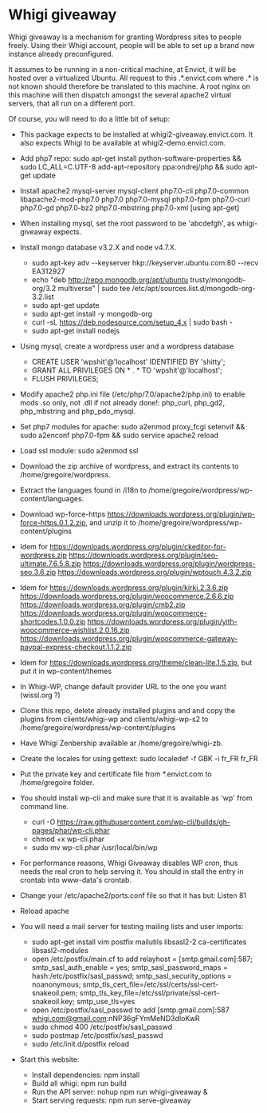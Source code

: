# Whigi giveaway
Whigi giveaway is a mechanism for granting Wordpress sites to people freely. Using their Whigi account, people will be able to set up a brand new
instance already preconfigured.

It assumes to be running in a non-critical machine, at Envict, it will be hosted over a virtualized Ubuntu. All request to this .\*.envict.com where .\* is not
known should therefore be translated to this machine. A root nginx on this machine will then dispatch amongst the several apache2 virtual servers, that all run on a
different port.

Of course, you will need to do a little bit of setup:
- This package expects to be installed at whigi2-giveaway.envict.com. It also expects Whigi to be available at whigi2-demo.envict.com.
- Add php7 repo: sudo apt-get install python-software-properties && sudo LC_ALL=C.UTF-8 add-apt-repository ppa:ondrej/php && sudo apt-get update
- Install apache2 mysql-server mysql-client php7.0-cli php7.0-common libapache2-mod-php7.0 php7.0 php7.0-mysql php7.0-fpm php7.0-curl php7.0-gd php7.0-bz2 php7.0-mbstring php7.0-xml [using apt-get]
- When installing mysql, set the root password to be 'abcdefgh', as whigi-giveaway expects.
- Install mongo database v3.2.X and node v4.7.X.
  - sudo apt-key adv --keyserver hkp://keyserver.ubuntu.com:80 --recv EA312927
  - echo "deb http://repo.mongodb.org/apt/ubuntu trusty/mongodb-org/3.2 multiverse" | sudo tee /etc/apt/sources.list.d/mongodb-org-3.2.list
  - sudo apt-get update
  - sudo apt-get install -y mongodb-org
  - curl -sL https://deb.nodesource.com/setup_4.x | sudo bash -
  - sudo apt-get install nodejs
- Using mysql, create a wordpress user and a wordpress database
  - CREATE USER 'wpshit'@'localhost' IDENTIFIED BY 'shitty';
  - GRANT ALL PRIVILEGES ON * . * TO 'wpshit'@'localhost';
  - FLUSH PRIVILEGES;
- Modify apache2 php.ini file (/etc/php/7.0/apache2/php.ini) to enable mods .so only, not .dll if not already done!: php\_curl, php\_gd2, php\_mbstring and php\_pdo\_mysql.
- Set php7 modules for apache: sudo a2enmod proxy_fcgi setenvif && sudo a2enconf php7.0-fpm && sudo service apache2 reload
- Load ssl module: sudo a2enmod ssl
- Download the zip archive of wordpress, and extract its contents to /home/gregoire/wordpress.
- Extract the languages found in /i18n to /home/gregoire/wordpress/wp-content/languages.
- Download wp-force-https https://downloads.wordpress.org/plugin/wp-force-https.0.1.2.zip, and unzip it to /home/gregoire/wordpress/wp-content/plugins
- Idem for https://downloads.wordpress.org/plugin/ckeditor-for-wordpress.zip https://downloads.wordpress.org/plugin/seo-ultimate.7.6.5.8.zip https://downloads.wordpress.org/plugin/wordpress-seo.3.6.zip https://downloads.wordpress.org/plugin/wptouch.4.3.2.zip
- Idem for https://downloads.wordpress.org/plugin/kirki.2.3.6.zip https://downloads.wordpress.org/plugin/woocommerce.2.6.6.zip https://downloads.wordpress.org/plugin/cmb2.zip https://downloads.wordpress.org/plugin/woocommerce-shortcodes.1.0.0.zip
   https://downloads.wordpress.org/plugin/yith-woocommerce-wishlist.2.0.16.zip https://downloads.wordpress.org/plugin/woocommerce-gateway-paypal-express-checkout.1.1.2.zip
- Idem for https://downloads.wordpress.org/theme/clean-lite.1.5.zip, but put it in wp-content/themes
- In Whigi-WP, change default provider URL to the one you want (wissl.org ?)
- Clone this repo, delete already installed plugins and and copy the plugins from clients/whigi-wp and clients/whigi-wp-s2 to /home/gregoire/wordpress/wp-content/plugins
- Have Whigi Zenbership available ar /home/gregoire/whigi-zb.
- Create the locales for using gettext: sudo localedef -f GBK -i fr\_FR fr\_FR

- Put the private key and certificate file from \*.envict.com to /home/gregoire folder.
- You should install wp-cli and make sure that it is available as 'wp' from command line.
  - curl -O https://raw.githubusercontent.com/wp-cli/builds/gh-pages/phar/wp-cli.phar
  - chmod +x wp-cli.phar
  - sudo mv wp-cli.phar /usr/local/bin/wp

- For performance reasons, Whigi Giveaway disables WP cron, thus needs the real cron to help serving it. You should in stall the entry in crontab into www-data's crontab.

- Change your /etc/apache2/ports.conf file so that it has but: Listen 81
- Reload apache

- You will need a mail server for testing mailing lists and user imports:
  - sudo apt-get install vim postfix mailutils libsasl2-2 ca-certificates libsasl2-modules
  - open /etc/postfix/main.cf to add relayhost = [smtp.gmail.com]:587; smtp\_sasl\_auth\_enable = yes; smtp\_sasl\_password\_maps = hash:/etc/postfix/sasl\_passwd; smtp\_sasl\_security\_options = noanonymous; smtp\_tls\_cert\_file=/etc/ssl/certs/ssl-cert-snakeoil.pem; smtp\_tls\_key\_file=/etc/ssl/private/ssl-cert-snakeoil.key; smtp\_use\_tls=yes
  - open /etc/postfix/sasl\_passwd to add [smtp.gmail.com]:587 whigi.com@gmail.com:nNP36gFYmMeND3dIoKwR
  - sudo chmod 400 /etc/postfix/sasl\_passwd
  - sudo postmap /etc/postfix/sasl\_passwd
  - sudo /etc/init.d/postfix reload

- Start this website:
  - Install dependencies: npm install
  - Build all whigi: npm run build
  - Run the API server: nohup npm run whigi-giveaway &
  - Start serving requests: npm run serve-giveaway